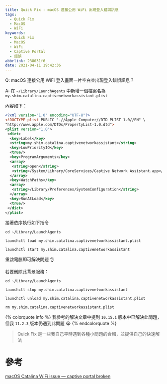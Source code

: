 ```yaml
---
title: Quick Fix - macOS 連接公用 WiFi 出現登入錯誤訊息
tags:
  - Quick Fix
  - MacOS
  - WiFi
keywords:
  - Quick Fix
  - MacOS
  - WiFi
  - Captive Portal
  - 錯誤
abbrlink: 238031f6
date: 2021-04-11 19:42:36
---
```


Q: macOS 連接公用 WiFi 登入畫面一片空白並出現登入錯誤訊息？

A: 在 `~/Library/LaunchAgents` 中新增一個檔案名為 `my.shim.catalina.captivenetworkassistant.plist`

<!-- more -->

內容如下：

```xml
<?xml version="1.0" encoding="UTF-8"?>
<!DOCTYPE plist PUBLIC "-//Apple Computer//DTD PLIST 1.0//EN" \
"http://www.apple.com/DTDs/PropertyList-1.0.dtd">
<plist version="1.0">
 <dict>
  <key>Label</key>
  <string>my.shim.catalina.captivenetworkassistant</string>
  <key>LowPriorityIO</key>
  <true/>
  <key>ProgramArguments</key>
  <array>
   <string>open</string>
   <string>/System/Library/CoreServices/Captive Network Assistant.app</string>
  </array>
  <key>WatchPaths</key>
  <array>
   <string>/Library/Preferences/SystemConfiguration</string>
  </array>
  <key>RunAtLoad</key>
  <true/>
 </dict>
</plist>
```

接著依序執行如下指令

```shell
cd ~/Library/LaunchAgents

launchctl load my.shim.catalina.captivenetworkassistant.plist

launchctl start my.shim.catalina.captivenetworkassistant
```

重啟電腦即可解決問題 👌

若要刪除此背景服務：

```shell
cd ~/Library/LaunchAgents

launchctl stop my.shim.catalina.captivenetworkassistant

launchctl unload my.shim.catalina.captivenetworkassistant.plist

rm my.shim.catalina.captivenetworkassistant.plist
```

{% colorquote info %}
我參考的解決文章中提到 `10.15.1` 版本中已解決此問題，但我 `11.2.3` 版本仍遇到此問題 😭
{% endcolorquote %}

> Quick Fix 是一些我自己平時遇到各種小問題的合輯，並提供自己的快速解法

# 參考

[macOS Catalina WiFi issue — captive portal broken](https://poweruser.blog/macos-catalina-wifi-issue-captive-portal-broken-45610cc016b5)